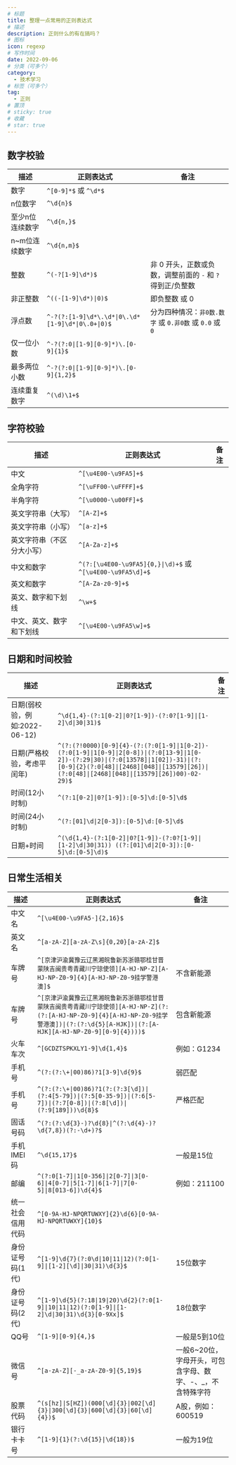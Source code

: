 ```yaml
---
# 标题
title: 整理一点常用的正则表达式
# 描述
description: 正则什么的有在搞吗？
# 图标
icon: regexp
# 写作时间
date: 2022-09-06
# 分类（可多个）
category:
  - 技术学习
# 标签（可多个）
tag:
  - 正则
# 置顶
# sticky: true
# 收藏
# star: true
---
```


## 数字校验

|描述|正则表达式|备注|
|---|---|---|
|数字|`^[0-9]*$` 或 `^\d*$`||
|n位数字|`^\d{n}$`||
|至少n位连续数字|`^\d{n,}$`||
|n~m位连续数字|`^\d{n,m}$`||
|整数|`^(-?[1-9]\d*)$`|非 0 开头，正数或负数，调整前面的 `-` 和 `?` 得到正/负整数|
|非正整数|`^((-[1-9]\d*)\|0)$`|即负整数 或 0|
|浮点数|`^-?(?:[1-9]\d*\.\d*\|0\.\d*[1-9]\d*\|0\.0+\|0)$`|分为四种情况：`非0数.数字` 或 `0.非0数` 或 `0.0` 或 `0` |
|仅一位小数|`^-?(?:0\|[1-9][0-9]*)\.[0-9]{1}$`||
|最多两位小数|`^-?(?:0\|[1-9][0-9]*)\.[0-9]{1,2}$`||
|连续重复数字|`^(\d)\1+$`||

## 字符校验

|描述|正则表达式|备注|
|---|---|---|
|中文|`^[\u4E00-\u9FA5]+$`||
|全角字符|`^[\uFF00-\uFFFF]+$`||
|半角字符|`^[\u0000-\u00FF]+$`||
|英文字符串（大写）|`^[A-Z]+$`||
|英文字符串（小写）|`^[a-z]+$`||
|英文字符串（不区分大小写）|`^[A-Za-z]+$`||
|中文和数字|`^(?:[\u4E00-\u9FA5]{0,}\|\d)+$` 或 `^[\u4E00-\u9FA5\d]+$`||
|英文和数字|`^[A-Za-z0-9]+$`||
|英文、数字和下划线|`^\w+$`||
|中文、英文、数字和下划线|`^[\u4E00-\u9FA5\w]+$`||

## 日期和时间校验

|描述|正则表达式|备注|
|---|---|---|
|日期(弱校验，例如:2022-06-12)|`^\d{1,4}-(?:1[0-2]\|0?[1-9])-(?:0?[1-9]\|[1-2]\d\|30\|31)$`||
|日期(严格校验，考虑平闰年)|`^(?:(?!0000)[0-9]{4}-(?:(?:0[1-9]\|1[0-2])-(?:0[1-9]\|1[0-9]\|2[0-8])\|(?:0[13-9]\|1[0-2])-(?:29\|30)\|(?:0[13578]\|1[02])-31)\|(?:[0-9]{2}(?:0[48]\|[2468][048]\|[13579][26])\|(?:0[48]\|[2468][048]\|[13579][26])00)-02-29)$`||
|时间(12小时制)|`^(?:1[0-2]\|0?[1-9]):[0-5]\d:[0-5]\d$`||
|时间(24小时制)|`^(?:[01]\d\|2[0-3]):[0-5]\d:[0-5]\d$`||
|日期+时间|`^(\d{1,4}-(?:1[0-2]\|0?[1-9])-(?:0?[1-9]\|[1-2]\d\|30\|31)) ((?:[01]\d\|2[0-3]):[0-5]\d:[0-5]\d)$`||

## 日常生活相关

|描述|正则表达式|备注|
|---|---|---|
|中文名|`^[\u4E00-\u9FA5·]{2,16}$`||
|英文名|`^[a-zA-Z][a-zA-Z\s]{0,20}[a-zA-Z]$`||
|车牌号|`^[京津沪渝冀豫云辽黑湘皖鲁新苏浙赣鄂桂甘晋蒙陕吉闽贵粤青藏川宁琼使领][A-HJ-NP-Z][A-HJ-NP-Z0-9]{4}[A-HJ-NP-Z0-9挂学警港澳]$`|不含新能源
|车牌号|`^[京津沪渝冀豫云辽黑湘皖鲁新苏浙赣鄂桂甘晋蒙陕吉闽贵粤青藏川宁琼使领][A-HJ-NP-Z](?:(?:[A-HJ-NP-Z0-9]{4}[A-HJ-NP-Z0-9挂学警港澳])\|(?:(?:\d{5}[A-HJK])\|(?:[A-HJK][A-HJ-NP-Z0-9][0-9]{4})))$`|包含新能源
|火车车次|`^[GCDZTSPKXLY1-9]\d{1,4}$`|例如：G1234
|手机号|`^(?:(?:\+\|00)86)?1[3-9]\d{9}$`|弱匹配
|手机号|`^(?:(?:\+\|00)86)?1(?:(?:3[\d])\|(?:4[5-79])\|(?:5[0-35-9])\|(?:6[5-7])\|(?:7[0-8])\|(?:8[\d])\|(?:9[189]))\d{8}$`|严格匹配
|固话号码|`^(?:(?:\d{3}-)?\d{8}\|^(?:\d{4}-)?\d{7,8})(?:-\d+)?$`||
|手机IMEI码|`^\d{15,17}$`|一般是15位
|邮编|`^(?:0[1-7]\|1[0-356]\|2[0-7]\|3[0-6]\|4[0-7]\|5[1-7]\|6[1-7]\|7[0-5]\|8[013-6])\d{4}$`|例如：211100
|统一社会信用代码|`^[0-9A-HJ-NPQRTUWXY]{2}\d{6}[0-9A-HJ-NPQRTUWXY]{10}$`||
|身份证号码(1代)|`^[1-9]\d{7}(?:0\d\|10\|11\|12)(?:0[1-9]\|[1-2][\d]\|30\|31)\d{3}$`|15位数字
|身份证号码(2代)|`^[1-9]\d{5}(?:18\|19\|20)\d{2}(?:0[1-9]\|10\|11\|12)(?:0[1-9]\|[1-2]\d\|30\|31)\d{3}[0-9Xx]$`|18位数字
|QQ号|`^[1-9][0-9]{4,}$`|一般是5到10位
|微信号|`^[a-zA-Z][-_a-zA-Z0-9]{5,19}$`|一般6~20位，字母开头，可包含字母、数字、-、_，不含特殊字符
|股票代码|`^(s[hz]\|S[HZ])(000[\d]{3}\|002[\d]{3}\|300[\d]{3}\|600[\d]{3}\|60[\d]{4})$`|A股，例如：600519
|银行卡卡号|`^[1-9]{1}(?:\d{15}\|\d{18})$`|一般为19位
